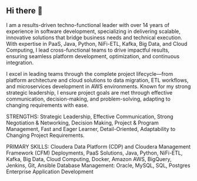 ## Hi there 👋

I am a results-driven techno-functional leader with over 14 years of experience in software development, specializing in delivering scalable, innovative solutions that bridge business needs and technical execution. With expertise in PaaS, Java, Python, NiFi-ETL, Kafka, Big Data, and Cloud Computing, I lead cross-functional teams to drive impactful results, ensuring seamless platform development, optimization, and continuous integration.

I excel in leading teams through the complete project lifecycle—from platform architecture and cloud solutions to data migration, ETL workflows, and microservices development in AWS environments. Known for my strong strategic leadership, I ensure project goals are met through effective communication, decision-making, and problem-solving, adapting to changing requirements with ease.

STRENGTHS: 
Strategic Leadership, Effective Communication, Strong Negotiation & Networking, Decision Making, Project & Program Management, Fast and Eager Learner, Detail-Oriented, Adaptability to Changing Project Requirements.

PRIMARY SKILLS:
Cloudera Data Platform (CDP) and Cloudera Management Framework (CFM) Deployments, PaaS Solutions, Java, Python, NiFi-ETL, Kafka, Big Data, Cloud Computing, Docker, Amazon AWS, BigQuery, Jenkins, Git, Ansible
Database Management: Oracle, MySQL, SQL, Postgres
Enterprise Application Development

<!--
**namitasp/namitasp** is a ✨ _special_ ✨ repository because its `README.md` (this file) appears on your GitHub profile.

Here are some ideas to get you started:

- 🔭 I’m currently working on ...
- 🌱 I’m currently learning ...
- 👯 I’m looking to collaborate on ...
- 🤔 I’m looking for help with ...
- 💬 Ask me about ...
- 📫 How to reach me: ...
- 😄 Pronouns: ...
- ⚡ Fun fact: ...
-->

